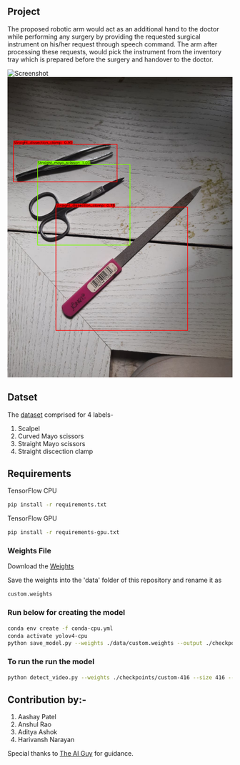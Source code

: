 ## Project
The proposed robotic arm would act as an additional hand to the doctor while
performing any surgery by providing the requested surgical instrument on his/her
request through speech command. The arm after processing these requests, would
pick the instrument from the inventory tray which is prepared before the surgery and
handover to the doctor.

![Screenshot](detections/test1.gif)
![Screenshot](detections/detection1.png)

## Datset
The [dataset](https://www.kaggle.com/dilavado/labeled-surgical-tools) comprised for 4 labels-
1) Scalpel
2) Curved Mayo scissors
3) Straight Mayo scissors
4) Straight discection clamp

## Requirements
 TensorFlow CPU
```bash
pip install -r requirements.txt
```
 TensorFlow GPU
```bash
pip install -r requirements-gpu.txt
```
### Weights File
Download the [Weights](https://drive.google.com/file/d/1-4_7BuN3fPMrSX5kJ2MKzM9KuwGwaDq8/view?usp=sharing)

Save the weights into the 'data' folder of this repository and rename it as
```bash
custom.weights
```


### Run below for creating the model
```bash
conda env create -f conda-cpu.yml
conda activate yolov4-cpu
python save_model.py --weights ./data/custom.weights --output ./checkpoints/custom-416 --input_s
```
### To run the run the model
```bash
python detect_video.py --weights ./checkpoints/custom-416 --size 416 --model yolov4 --video 0 --output ./detections/results.avi
```
## Contribution by:-
1) Aashay Patel
2) Anshul Rao
3) Aditya Ashok
4) Harivansh Narayan

Special thanks to [The AI Guy](https://github.com/theAIGuysCode) for guidance.
